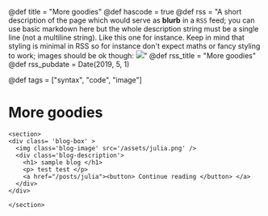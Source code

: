 @def title = "More goodies"
@def hascode = true
@def rss = "A short description of the page which would serve as **blurb** in a `RSS` feed; you can use basic markdown here but the whole description string must be a single line (not a multiline string). Like this one for instance. Keep in mind that styling is minimal in RSS so for instance don't expect maths or fancy styling to work; images should be ok though: ![](https://upload.wikimedia.org/wikipedia/en/b/b0/Rick_and_Morty_characters.jpg)"
@def rss_title = "More goodies"
@def rss_pubdate = Date(2019, 5, 1)

@def tags = ["syntax", "code", "image"]

# More goodies

~~~
<section>
<div class= 'blog-box' >
  <img class='blog-image' src='/assets/julia.png' />
  <div class='blog-description'>
    <h1> sample blog </h1>
    <p> test test </p>
    <a href="/posts/julia"><button> Continue reading </button> </a>
  </div>
</div>

</section>
~~~
